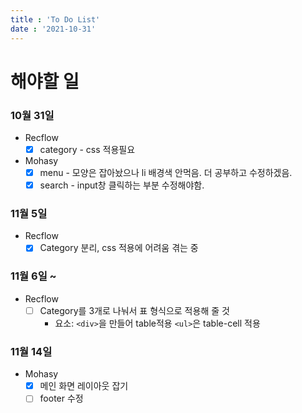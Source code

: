 ```yaml
---
title : 'To Do List'
date : '2021-10-31'
---
```


# 해야할 일

### 10월 31일 
- Recflow  
  + [X] category - css 적용필요  
- Mohasy  
  + [X] menu  - 모양은 잡아놨으나 li 배경색 안먹음. 더 공부하고 수정하겠음.  
  + [X] search - input창 클릭하는 부분 수정해야함.  

### 11월 5일
- Recflow  
  + [X] Category 분리, css 적용에 어려움 겪는 중  

### 11월 6일 ~
- Recflow  
  + [ ] Category를 3개로 나눠서 표 형식으로 적용해 줄 것   
    * 요소: `<div>`을 만들어 table적용 `<ul>`은 table-cell 적용  

### 11월 14일 
- Mohasy
  + [X] 메인 화면 레이아웃 잡기
  + [ ] footer 수정